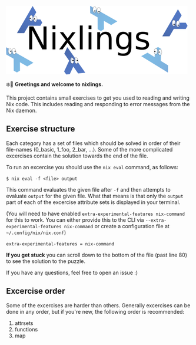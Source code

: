 ![](./logo.png)

❄️💙 **Greetings and welcome to nixlings.**

This project contains small exercises to get you used to reading and
writing Nix code.  This includes reading and responding to error
messages from the Nix daemon.


## Exercise structure

Each category has a set of files which should be solved in order of
their file-names (0_basic, 1_foo, 2_bar, ...).  Some of the more
complicated excercises contain the solution towards the end of the
file.

To run an excercise you should use the `nix eval` command, as follows:

```
$ nix eval -f <file> output
```

This command evaluates the given file after `-f` and then attempts to
evaluate `output` for the given file.  What that means is that only
the `output` part of each of the excercise attribute sets is displayed
in your terminal.

(You will need to have enabled `extra-experimental-features
nix-command` for this to work.  You can either provide this to the CLI
via `--extra-experimental-features nix-command` or create a
configuration file at `~/.config/nix/nix.conf`)

```
extra-experimental-features = nix-command
```
**If you get stuck** you can scroll down to the bottom of the file
(past line 80) to see the solution to the puzzle.

If you have any questions, feel free to open an issue :)


## Excercise order

Some of the excercises are harder than others.  Generally excercises
can be done in any order, but if you're new, the following order is
recommended:

1. attrsets
2. functions
3. map

